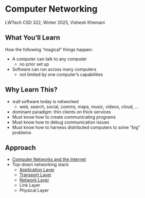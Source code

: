 # Computer Networking

LWTech CSD 322, Winter 2025, Vishesh Khemani

## What You’ll Learn

How the following “magical” things happen:
- A computer can talk to any computer
    - no prior set up
- Software can run across many computers
    - not limited by one computer’s capabilities

## Why Learn This?

- ≅all software today is networked
    - web, search, social, comms, maps, music, videos, cloud, …
- dominant paradigm: thin clients on thick services
- Must know how to create communicating programs
- Must know how to debug communication issues
- Must know how to harness distributed computers to solve “big” problems

## Approach

- [Computer Networks and the Internet](internet)
- Top-down networking stack
    - [Application Layer](app-layer)
    - [Transport Layer](transport/transport)
    - [Network Layer](network-layer/network-layer)
    - Link Layer
    - Physical Layer
